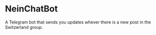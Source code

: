 # NeinChatBot
A Telegram bot that sends you updates whever there is a new post in the Switzerland group.
